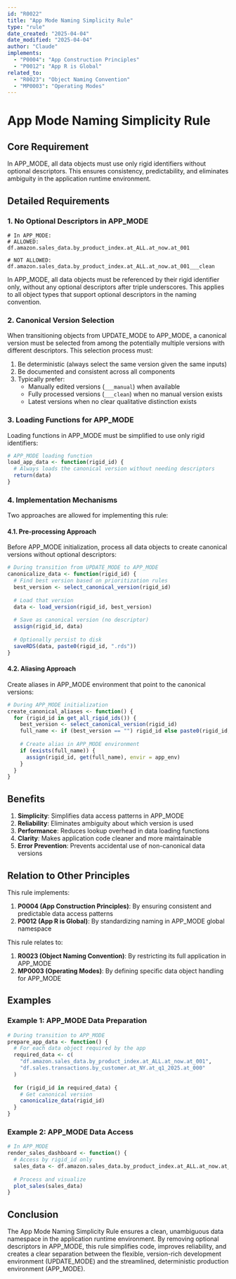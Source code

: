 ```yaml
---
id: "R0022"
title: "App Mode Naming Simplicity Rule"
type: "rule"
date_created: "2025-04-04"
date_modified: "2025-04-04"
author: "Claude"
implements:
  - "P0004": "App Construction Principles"
  - "P0012": "App R is Global"
related_to:
  - "R0023": "Object Naming Convention"
  - "MP0003": "Operating Modes"
---
```


# App Mode Naming Simplicity Rule

## Core Requirement

In APP_MODE, all data objects must use only rigid identifiers without optional descriptors. This ensures consistency, predictability, and eliminates ambiguity in the application runtime environment.

## Detailed Requirements

### 1. No Optional Descriptors in APP_MODE

```
# In APP_MODE:
# ALLOWED:
df.amazon.sales_data.by_product_index.at_ALL.at_now.at_001

# NOT ALLOWED:
df.amazon.sales_data.by_product_index.at_ALL.at_now.at_001___clean
```

In APP_MODE, all data objects must be referenced by their rigid identifier only, without any optional descriptors after triple underscores. This applies to all object types that support optional descriptors in the naming convention.

### 2. Canonical Version Selection

When transitioning objects from UPDATE_MODE to APP_MODE, a canonical version must be selected from among the potentially multiple versions with different descriptors. This selection process must:

1. Be deterministic (always select the same version given the same inputs)
2. Be documented and consistent across all components
3. Typically prefer:
   - Manually edited versions (`___manual`) when available
   - Fully processed versions (`___clean`) when no manual version exists
   - Latest versions when no clear qualitative distinction exists

### 3. Loading Functions for APP_MODE

Loading functions in APP_MODE must be simplified to use only rigid identifiers:

```r
# APP_MODE loading function
load_app_data <- function(rigid_id) {
  # Always loads the canonical version without needing descriptors
  return(data)
}
```

### 4. Implementation Mechanisms

Two approaches are allowed for implementing this rule:

#### 4.1. Pre-processing Approach

Before APP_MODE initialization, process all data objects to create canonical versions without optional descriptors:

```r
# During transition from UPDATE_MODE to APP_MODE
canonicalize_data <- function(rigid_id) {
  # Find best version based on prioritization rules
  best_version <- select_canonical_version(rigid_id)
  
  # Load that version
  data <- load_version(rigid_id, best_version)
  
  # Save as canonical version (no descriptor)
  assign(rigid_id, data)
  
  # Optionally persist to disk
  saveRDS(data, paste0(rigid_id, ".rds"))
}
```

#### 4.2. Aliasing Approach

Create aliases in APP_MODE environment that point to the canonical versions:

```r
# During APP_MODE initialization
create_canonical_aliases <- function() {
  for (rigid_id in get_all_rigid_ids()) {
    best_version <- select_canonical_version(rigid_id)
    full_name <- if (best_version == "") rigid_id else paste0(rigid_id, "___", best_version)
    
    # Create alias in APP_MODE environment
    if (exists(full_name)) {
      assign(rigid_id, get(full_name), envir = app_env)
    }
  }
}
```

## Benefits

1. **Simplicity**: Simplifies data access patterns in APP_MODE
2. **Reliability**: Eliminates ambiguity about which version is used
3. **Performance**: Reduces lookup overhead in data loading functions
4. **Clarity**: Makes application code cleaner and more maintainable
5. **Error Prevention**: Prevents accidental use of non-canonical data versions

## Relation to Other Principles

This rule implements:

1. **P0004 (App Construction Principles)**: By ensuring consistent and predictable data access patterns
2. **P0012 (App R is Global)**: By standardizing naming in APP_MODE global namespace

This rule relates to:

1. **R0023 (Object Naming Convention)**: By restricting its full application in APP_MODE
2. **MP0003 (Operating Modes)**: By defining specific data object handling for APP_MODE

## Examples

### Example 1: APP_MODE Data Preparation

```r
# During transition to APP_MODE
prepare_app_data <- function() {
  # For each data object required by the app
  required_data <- c(
    "df.amazon.sales_data.by_product_index.at_ALL.at_now.at_001",
    "df.sales.transactions.by_customer.at_NY.at_q1_2025.at_000"
  )
  
  for (rigid_id in required_data) {
    # Get canonical version
    canonicalize_data(rigid_id)
  }
}
```

### Example 2: APP_MODE Data Access

```r
# In APP_MODE
render_sales_dashboard <- function() {
  # Access by rigid_id only
  sales_data <- df.amazon.sales_data.by_product_index.at_ALL.at_now.at_001
  
  # Process and visualize
  plot_sales(sales_data)
}
```

## Conclusion

The App Mode Naming Simplicity Rule ensures a clean, unambiguous data namespace in the application runtime environment. By removing optional descriptors in APP_MODE, this rule simplifies code, improves reliability, and creates a clear separation between the flexible, version-rich development environment (UPDATE_MODE) and the streamlined, deterministic production environment (APP_MODE).
